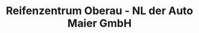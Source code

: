 ---
title: "Reifenzentrum Oberau - NL der Auto Maier GmbH"
url: /oberau/reifenzentrum-oberau-nl-der-auto-maier-gmbh/
shop: Reifen
---
